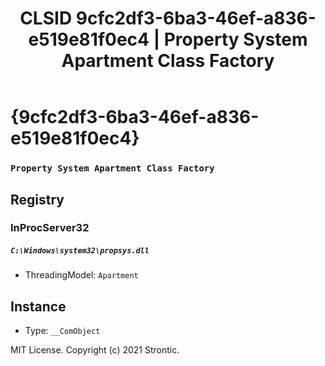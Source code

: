 ﻿---
title: "CLSID 9cfc2df3-6ba3-46ef-a836-e519e81f0ec4 | Property System Apartment Class Factory"
excerpt: What is COM-Object CLSID 9cfc2df3-6ba3-46ef-a836-e519e81f0ec4?
---

# {9cfc2df3-6ba3-46ef-a836-e519e81f0ec4}

### `Property System Apartment Class Factory`

## Registry


### InProcServer32

##### `C:\Windows\system32\propsys.dll`
* ThreadingModel: `Apartment`

## Instance

* Type: `__ComObject`

MIT License. Copyright (c) 2021 Strontic.


